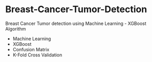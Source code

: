 # Breast-Cancer-Tumor-Detection

Breast Cancer Tumor detection using Machine Learning - XGBoost Algorithm

- Machine Learning
- XGBoost
- Confusion Matrix
- K-Fold Cross Validation
